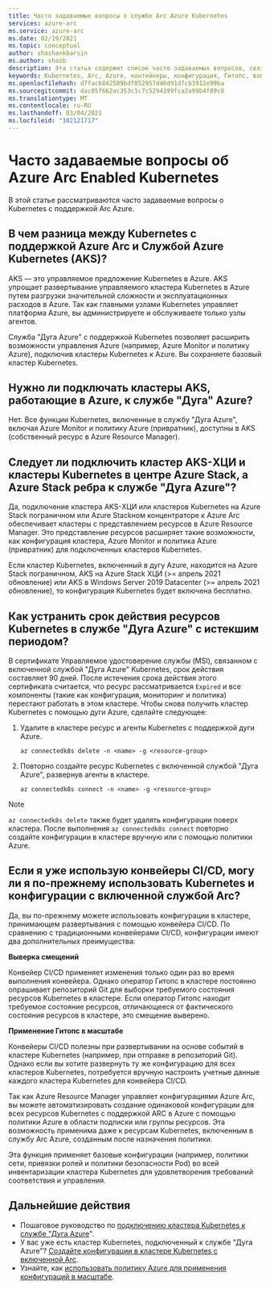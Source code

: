 ```yaml
---
title: Часто задаваемые вопросы о службе Arc Azure Kubernetes
services: azure-arc
ms.service: azure-arc
ms.date: 02/19/2021
ms.topic: conceptual
author: shashankbarsin
ms.author: shasb
description: Эта статья содержит список часто задаваемых вопросов, связанных с включенной службой Arc Kubernetes.
keywords: Kubernetes, Arc, Azure, контейнеры, конфигурация, Гитопс, вопросы и ответы
ms.openlocfilehash: d7facb842509bdf852957d46d91dfcb3912e99ba
ms.sourcegitcommit: dac05f662ac353c1c7c5294399fca2a99b4f89c8
ms.translationtype: MT
ms.contentlocale: ru-RU
ms.lasthandoff: 03/04/2021
ms.locfileid: "102121717"
---
```

# <a name="frequently-asked-questions---azure-arc-enabled-kubernetes"></a>Часто задаваемые вопросы об Azure Arc Enabled Kubernetes

В этой статье рассматриваются часто задаваемые вопросы о Kubernetes с поддержкой Arc Azure.

## <a name="what-is-the-difference-between-azure-arc-enabled-kubernetes-and-azure-kubernetes-service-aks"></a>В чем разница между Kubernetes с поддержкой Azure Arc и Службой Azure Kubernetes (AKS)?

AKS — это управляемое предложение Kubernetes в Azure. AKS упрощает развертывание управляемого кластера Kubernetes в Azure путем разгрузки значительной сложности и эксплуатационных расходов в Azure. Так как главными узлами Kubernetes управляет платформа Azure, вы администрируете и обслуживаете только узлы агентов.

Служба "Дуга Azure" с поддержкой Kubernetes позволяет расширить возможности управления Azure (например, Azure Monitor и политику Azure), подключив кластеры Kubernetes к Azure. Вы сохраняете базовый кластер Kubernetes.

## <a name="do-i-need-to-connect-my-aks-clusters-running-on-azure-to-azure-arc"></a>Нужно ли подключать кластеры AKS, работающие в Azure, к службе "Дуга" Azure?

Нет. Все функции Kubernetes, включенные в службу "Дуга Azure", включая Azure Monitor и политику Azure (привратник), доступны в AKS (собственный ресурс в Azure Resource Manager).
    
## <a name="should-i-connect-my-aks-hci-cluster-and-kubernetes-clusters-on-azure-stack-hub-and-azure-stack-edge-to-azure-arc"></a>Следует ли подключить кластер AKS-ХЦИ и кластеры Kubernetes в центре Azure Stack, а Azure Stack ребра к службе "Дуга Azure"?

Да, подключение кластера AKS-ХЦИ или кластеров Kubernetes на Azure Stack пограничном или Azure Stackном концентраторе к Azure Arc обеспечивает кластеры с представлением ресурсов в Azure Resource Manager. Это представление ресурсов расширяет такие возможности, как конфигурация кластера, Azure Monitor и политика Azure (привратник) для подключенных кластеров Kubernetes.

Если кластер Kubernetes, включенный в дугу Azure, находится на Azure Stack пограничном, AKS на Azure Stack ХЦИ (>= апрель 2021 обновление) или AKS в Windows Server 2019 Datacenter (>= апрель 2021 обновление), то конфигурация Kubernetes будет включена бесплатно.

## <a name="how-to-address-expired-azure-arc-enabled-kubernetes-resources"></a>Как устранить срок действия ресурсов Kubernetes в службе "Дуга Azure" с истекшим периодом?

В сертификате Управляемое удостоверение службы (MSI), связанном с включенной службой "Дуга Azure" Kubernetes, срок действия составляет 90 дней. После истечения срока действия этого сертификата считается, что ресурс рассматривается `Expired` и все компоненты (такие как конфигурация, мониторинг и политика) перестают работать в этом кластере. Чтобы снова получить кластер Kubernetes с помощью дуги Azure, сделайте следующее:

1. Удалите в кластере ресурс и агенты Kubernetes с поддержкой дуги Azure. 

    ```console
    az connectedk8s delete -n <name> -g <resource-group>
    ```

1. Повторно создайте ресурс Kubernetes с включенной службой "Дуга Azure", развернув агенты в кластере.
    
    ```console
    az connectedk8s connect -n <name> -g <resource-group>
    ```

> [!NOTE]
> `az connectedk8s delete` также будет удалять конфигурации поверх кластера. После выполнения `az connectedk8s connect` повторно создайте конфигурации в кластере вручную или с помощью политики Azure.

## <a name="if-i-am-already-using-cicd-pipelines-can-i-still-use-azure-arc-enabled-kubernetes-and-configurations"></a>Если я уже использую конвейеры CI/CD, могу ли я по-прежнему использовать Kubernetes и конфигурации с включенной службой Arc?

Да, вы по-прежнему можете использовать конфигурации в кластере, принимающем развертывания с помощью конвейера CI/CD. По сравнению с традиционными конвейерами CI/CD, конфигурации имеют два дополнительных преимущества:

**Выверка смещений**

Конвейер CI/CD применяет изменения только один раз во время выполнения конвейера. Однако оператор Гитопс в кластере постоянно опрашивает репозиторий Git для выборки требуемого состояния ресурсов Kubernetes в кластере. Если оператор Гитопс находит требуемое состояние ресурсов, отличающееся от фактического состояния ресурсов в кластере, это смещение выверено.

**Применение Гитопс в масштабе**

Конвейеры CI/CD полезны при развертывании на основе событий в кластере Kubernetes (например, при отправке в репозиторий Git). Однако если вы хотите развернуть ту же конфигурацию для всех кластеров Kubernetes, потребуется вручную настроить учетные данные каждого кластера Kubernetes для конвейера CI/CD. 

Так как Azure Resource Manager управляет конфигурациями Azure Arc, вы можете автоматизировать создание одинаковой конфигурации для всех ресурсов Kubernetes с поддержкой ARC в Azure с помощью политики Azure в области подписки или группы ресурсов. Эта возможность применима даже к ресурсам Kubernetes, включенным в службу Arc Azure, созданным после назначения политики.

Эта функция применяет базовые конфигурации (например, политики сети, привязки ролей и политики безопасности Pod) во всей инвентаризации кластера Kubernetes для удовлетворения требований соответствия и управления.

## <a name="next-steps"></a>Дальнейшие действия

* Пошаговое руководство по [подключению кластера Kubernetes к службе "Дуга Azure](./connect-cluster.md)".
* У вас уже есть кластер Kubernetes, подключенный к службе "Дуга Azure"? [Создайте конфигурации в кластере Kubernetes с включенной Arc](./use-gitops-connected-cluster.md).
* Узнайте, как [использовать политику Azure для применения конфигураций в масштабе](./use-azure-policy.md).